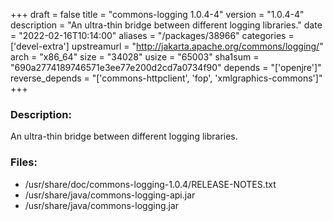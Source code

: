 +++
draft = false
title = "commons-logging 1.0.4-4"
version = "1.0.4-4"
description = "An ultra-thin bridge between different logging libraries."
date = "2022-02-16T10:14:00"
aliases = "/packages/38966"
categories = ['devel-extra']
upstreamurl = "http://jakarta.apache.org/commons/logging/"
arch = "x86_64"
size = "34028"
usize = "65003"
sha1sum = "690a2774189746571e3ee77e200d2cd7a0734f90"
depends = "['openjre']"
reverse_depends = "['commons-httpclient', 'fop', 'xmlgraphics-commons']"
+++
### Description: 
An ultra-thin bridge between different logging libraries.

### Files: 
* /usr/share/doc/commons-logging-1.0.4/RELEASE-NOTES.txt
* /usr/share/java/commons-logging-api.jar
* /usr/share/java/commons-logging.jar
